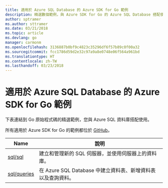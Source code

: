 ```yaml
---
title: 適用於 Azure SQL Database 的 Azure SDK for Go 範例
description: 精選數個範例，與 Azure SDK for Go 的 Azure SQL Database 搭配使用。
author: sptramer
ms.author: sttramer
ms.date: 03/21/2018
ms.topic: article
ms.devlang: go
manager: carmonm
ms.openlocfilehash: 3136887b0bf9c4823c35296df6f57b89c0f00a32
ms.sourcegitcommit: fcc1786d59d2e32c97a9a8e0748e06f564a961bd
ms.translationtype: HT
ms.contentlocale: zh-TW
ms.lasthandoff: 03/23/2018
---
```

# <a name="azure-sdk-for-go-samples-for-azure-sql-database"></a>適用於 Azure SQL Database 的 Azure SDK for Go 範例

下表連結到 Go 原始程式碼的精選範例，您與 Azure SQL 資料庫搭配使用。

所有適用於 Azure SDK for Go 的範例都位於 [GitHub](https://github.com/Azure-Samples/azure-sdk-for-go-samples)。

| Name | 說明 |
|------|-------------|
| [sql/sql](https://github.com/Azure-Samples/azure-sdk-for-go-samples/blob/master/sql/sql.go) | 建立和管理新的 SQL 伺服器，並使用伺服器上的資料庫。 |
| [sql/queries](https://github.com/Azure-Samples/azure-sdk-for-go-samples/blob/master/sql/queries.go) | 在 Azure SQL Database 中建立資料表、新增資料表以及查詢資料。 |

